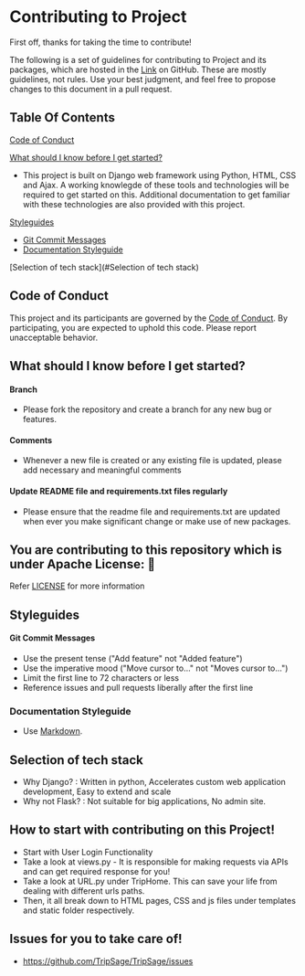 # Contributing to Project

First off, thanks for taking the time to contribute!

The following is a set of guidelines for contributing to Project and its packages, which are hosted in the [Link](https://github.com/dhruvil009/HW01) on GitHub. These are mostly guidelines, not rules. Use your best judgment, and feel free to propose changes to this document in a pull request.

## Table Of Contents

[Code of Conduct](#code-of-conduct)

[What should I know before I get started?](#what-should-i-know-before-i-get-started)

- This project is built on Django web framework using Python, HTML, CSS and Ajax. A working knowlegde of these tools and technologies will be required to get started on this. Additional documentation to get familiar with these technologies are also provided with this project.

[Styleguides](#styleguides)

- [Git Commit Messages](#git-commit-messages)
- [Documentation Styleguide](#documentation-styleguide)

[Selection of tech stack](#Selection of tech stack)

## Code of Conduct

This project and its participants are governed by the [Code of Conduct](https://github.com/TripSage/TripSage/blob/master/CODE_OF_CONDUCT.md). By participating, you are expected to uphold this code. Please report unacceptable behavior.

## What should I know before I get started?

#### Branch

- Please fork the repository and create a branch for any new bug or features.

#### Comments

- Whenever a new file is created or any existing file is updated, please add necessary and meaningful comments

#### Update README file and requirements.txt files regularly

- Please ensure that the readme file and requirements.txt are updated when ever you make significant change or make use of new packages.

## You are contributing to this repository which is under Apache License: 🏅

Refer [LICENSE](https://github.com/TripSage/TripSage/blob/master/LICENSE) for more information

## Styleguides

#### Git Commit Messages

- Use the present tense ("Add feature" not "Added feature")
- Use the imperative mood ("Move cursor to..." not "Moves cursor to...")
- Limit the first line to 72 characters or less
- Reference issues and pull requests liberally after the first line

### Documentation Styleguide

- Use [Markdown](https://daringfireball.net/projects/markdown).

## Selection of tech stack

- Why Django? : Written in python, Accelerates custom web application development, Easy to extend and scale
- Why not Flask? : Not suitable for big applications, No admin site.

## How to start with contributing on this Project!

- Start with User Login Functionality
- Take a look at views.py - It is responsible for making requests via APIs and can get required response for you!
- Take a look at URL.py under TripHome. This can save your life from dealing with different urls paths.
- Then, it all break down to HTML pages, CSS and js files under templates and static folder respectively.

## Issues for you to take care of!

- https://github.com/TripSage/TripSage/issues
